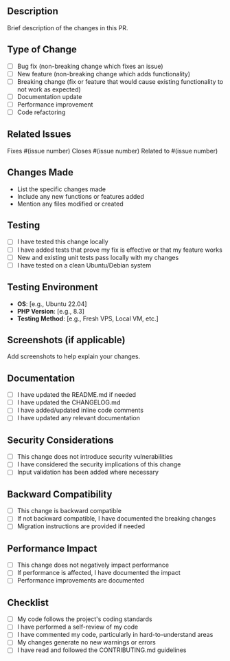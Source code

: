 ## Description
Brief description of the changes in this PR.

## Type of Change
- [ ] Bug fix (non-breaking change which fixes an issue)
- [ ] New feature (non-breaking change which adds functionality)
- [ ] Breaking change (fix or feature that would cause existing functionality to not work as expected)
- [ ] Documentation update
- [ ] Performance improvement
- [ ] Code refactoring

## Related Issues
Fixes #(issue number)
Closes #(issue number)
Related to #(issue number)

## Changes Made
- List the specific changes made
- Include any new functions or features added
- Mention any files modified or created

## Testing
- [ ] I have tested this change locally
- [ ] I have added tests that prove my fix is effective or that my feature works
- [ ] New and existing unit tests pass locally with my changes
- [ ] I have tested on a clean Ubuntu/Debian system

## Testing Environment
- **OS**: [e.g., Ubuntu 22.04]
- **PHP Version**: [e.g., 8.3]
- **Testing Method**: [e.g., Fresh VPS, Local VM, etc.]

## Screenshots (if applicable)
Add screenshots to help explain your changes.

## Documentation
- [ ] I have updated the README.md if needed
- [ ] I have updated the CHANGELOG.md
- [ ] I have added/updated inline code comments
- [ ] I have updated any relevant documentation

## Security Considerations
- [ ] This change does not introduce security vulnerabilities
- [ ] I have considered the security implications of this change
- [ ] Input validation has been added where necessary

## Backward Compatibility
- [ ] This change is backward compatible
- [ ] If not backward compatible, I have documented the breaking changes
- [ ] Migration instructions are provided if needed

## Performance Impact
- [ ] This change does not negatively impact performance
- [ ] If performance is affected, I have documented the impact
- [ ] Performance improvements are documented

## Checklist
- [ ] My code follows the project's coding standards
- [ ] I have performed a self-review of my code
- [ ] I have commented my code, particularly in hard-to-understand areas
- [ ] My changes generate no new warnings or errors
- [ ] I have read and followed the CONTRIBUTING.md guidelines
